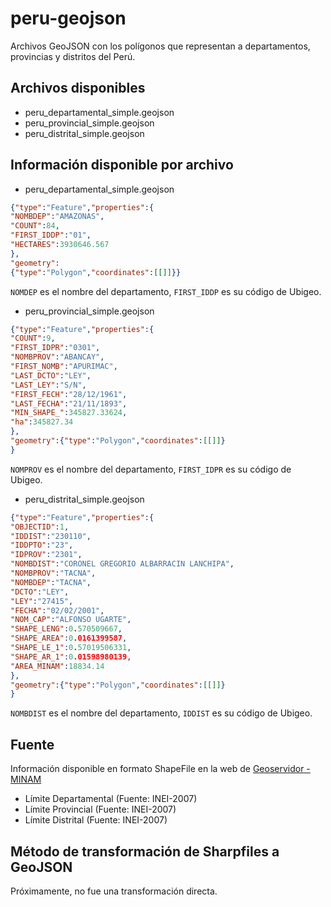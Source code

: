 peru-geojson
============
Archivos GeoJSON con los polígonos que representan a departamentos, provincias y distritos del Perú.

Archivos disponibles
--------------------
* peru_departamental_simple.geojson
* peru_provincial_simple.geojson
* peru_distrital_simple.geojson

Información disponible por archivo
----------------------------------
* peru_departamental_simple.geojson

```json
{"type":"Feature","properties":{
"NOMBDEP":"AMAZONAS",
"COUNT":84,
"FIRST_IDDP":"01",
"HECTARES":3930646.567
},
"geometry":
{"type":"Polygon","coordinates":[[]]}}
```

`NOMDEP` es el nombre del departamento, `FIRST_IDDP` es su código de Ubigeo.

* peru_provincial_simple.geojson

```json
{"type":"Feature","properties":{
"COUNT":9,
"FIRST_IDPR":"0301",
"NOMBPROV":"ABANCAY",
"FIRST_NOMB":"APURIMAC",
"LAST_DCTO":"LEY",
"LAST_LEY":"S/N",
"FIRST_FECH":"28/12/1961",
"LAST_FECHA":"21/11/1893",
"MIN_SHAPE_":345827.33624,
"ha":345827.34
},
"geometry":{"type":"Polygon","coordinates":[[]]}
}
```

`NOMPROV` es el nombre del departamento, `FIRST_IDPR` es su código de Ubigeo.

* peru_distrital_simple.geojson

```json
{"type":"Feature","properties":{
"OBJECTID":1,
"IDDIST":"230110",
"IDDPTO":"23",
"IDPROV":"2301",
"NOMBDIST":"CORONEL GREGORIO ALBARRACIN LANCHIPA",
"NOMBPROV":"TACNA",
"NOMBDEP":"TACNA",
"DCTO":"LEY",
"LEY":"27415",
"FECHA":"02/02/2001",
"NOM_CAP":"ALFONSO UGARTE",
"SHAPE_LENG":0.570509667,
"SHAPE_AREA":0.0161399587,
"SHAPE_LE_1":0.57019506331,
"SHAPE_AR_1":0.01598980139,
"AREA_MINAM":18834.14
},
"geometry":{"type":"Polygon","coordinates":[[]]}
}
```

`NOMBDIST` es el nombre del departamento, `IDDIST` es su código de Ubigeo.

Fuente
------
Información disponible en formato ShapeFile en la web de [Geoservidor - MINAM](http://geoservidor.minam.gob.pe/geoservidor/download.aspx)

* Límite Departamental (Fuente: INEI-2007)
* Límite Provincial (Fuente: INEI-2007)
* Límite Distrital (Fuente: INEI-2007)

Método de transformación de Sharpfiles a GeoJSON
------------------------------------------------
Próximamente, no fue una transformación directa.
